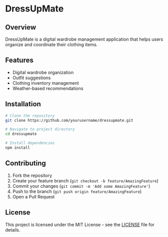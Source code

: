 # DressUpMate

## Overview
DressUpMate is a digital wardrobe management application that helps users organize and coordinate their clothing items.

## Features
- Digital wardrobe organization
- Outfit suggestions
- Clothing inventory management
- Weather-based recommendations

## Installation
```bash
# Clone the repository
git clone https://github.com/yourusername/dressupmate.git

# Navigate to project directory
cd dressupmate

# Install dependencies
npm install
```

## Contributing
1. Fork the repository
2. Create your feature branch (`git checkout -b feature/AmazingFeature`)
3. Commit your changes (`git commit -m 'Add some AmazingFeature'`)
4. Push to the branch (`git push origin feature/AmazingFeature`)
5. Open a Pull Request

## License
This project is licensed under the MIT License - see the [LICENSE](LICENSE) file for details.